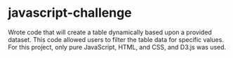 # javascript-challenge

Wrote code that will create a table dynamically based upon a provided dataset. This code allowed users to filter the table data for specific values. For this project, only pure JavaScript, HTML, and CSS, and D3.js was used.
